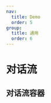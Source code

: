 ```yaml
---
nav:
  title: Demo
  order: 5
group:
  title: 通用
  order: 6
---
```


# 对话流

## 对话流容器

<code src="../demos/ChatFlowContainer/index.tsx" iframe=600></code>
